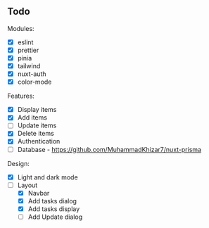 ## Todo

Modules:

- [x] eslint
- [x] prettier
- [x] pinia
- [x] tailwind
- [x] nuxt-auth
- [x] color-mode

Features:

- [x] Display items
- [x] Add items
- [ ] Update items
- [x] Delete items
- [x] Authentication
- [ ] Database - https://github.com/MuhammadKhizar7/nuxt-prisma

Design:

- [x] Light and dark mode
- [ ] Layout
  - [x] Navbar
  - [x] Add tasks dialog
  - [x] Add tasks display
  - [ ] Add Update dialog

